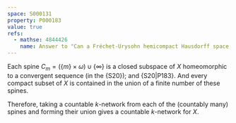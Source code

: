 ```yaml
---
space: S000131
property: P000183
value: true
refs:
  - mathse: 4844426
    name: Answer to "Can a Fréchet-Urysohn hemicompact Hausdorff space fail to be locally compact?"
---
```


Each spine $C_m=(\{m\}\times\omega)\cup\{\infty\}$ is a closed subspace of $X$ homeomorphic to a convergent sequence (in the {S20});
and {S20|P183}.
And every compact subset of $X$ is contained in the union of a finite number of these spines.

Therefore, taking a countable $k$-network from each of the (countably many) spines and forming their union gives a countable $k$-network for $X.$
